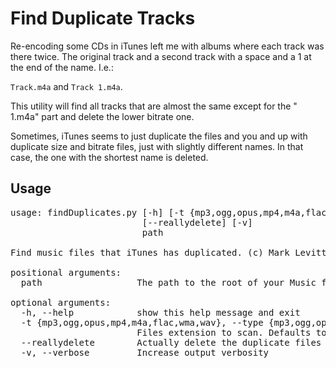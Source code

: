 # Find Duplicate Tracks

Re-encoding some CDs in iTunes left me with albums where each track was there twice. 
The original track and a second track with a space and a 1 at the end of the name. I.e.:

`Track.m4a` and `Track 1.m4a`.

This utility will find all tracks that are almost the same except for the " 1.m4a" part 
and delete the lower bitrate one. 

Sometimes, iTunes seems to just duplicate the files and you and up with duplicate
size and bitrate files, just with slightly different names. In that case, the one with the shortest name is deleted. 


## Usage

<pre>
usage: findDuplicates.py [-h] [-t {mp3,ogg,opus,mp4,m4a,flac,wma,wav}]
                         [--reallydelete] [-v]
                         path

Find music files that iTunes has duplicated. (c) Mark Levitt 2019

positional arguments:
  path                  The path to the root of your Music files

optional arguments:
  -h, --help            show this help message and exit
  -t {mp3,ogg,opus,mp4,m4a,flac,wma,wav}, --type {mp3,ogg,opus,mp4,m4a,flac,wma,wav}
                        Files extension to scan. Defaults to 'm4a'
  --reallydelete        Actually delete the duplicate files on disk
  -v, --verbose         Increase output verbosity
</pre

## Dependencies

It uses the TinyTag library from https://pypi.org/project/tinytag/ to read the bitrate from the track. 
